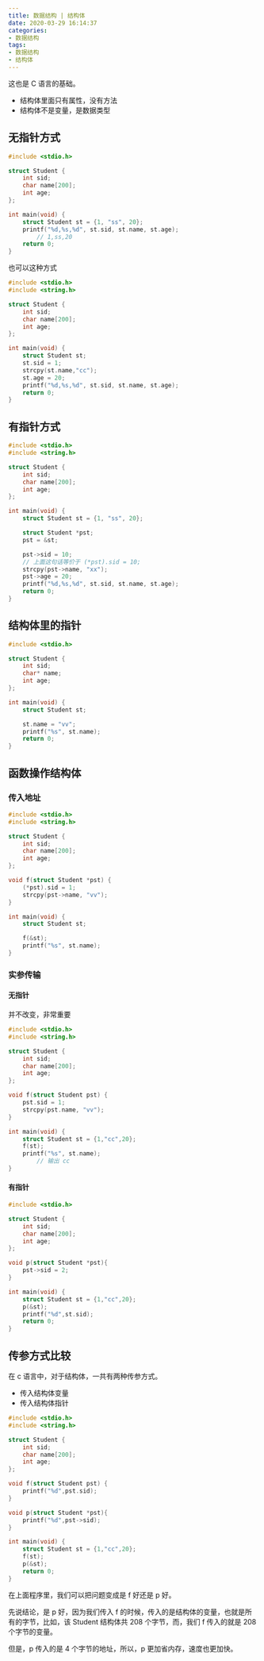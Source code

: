 ```yaml
---
title: 数据结构 | 结构体
date: 2020-03-29 16:14:37
categories:
- 数据结构
tags:
- 数据结构
- 结构体
---
```

这也是 C 语言的基础。

<!-- more -->

- 结构体里面只有属性，没有方法
- 结构体不是变量，是数据类型

## 无指针方式

```c
#include <stdio.h>

struct Student {
    int sid;
    char name[200];
    int age;
};

int main(void) {
    struct Student st = {1, "ss", 20};
    printf("%d,%s,%d", st.sid, st.name, st.age);
    	// 1,ss,20
    return 0;
}
```

也可以这种方式

```c
#include <stdio.h>
#include <string.h>

struct Student {
    int sid;
    char name[200];
    int age;
};

int main(void) {
    struct Student st;
    st.sid = 1;
    strcpy(st.name,"cc");
    st.age = 20;
    printf("%d,%s,%d", st.sid, st.name, st.age);
    return 0;
}
```

## 有指针方式

```c
#include <stdio.h>
#include <string.h>

struct Student {
    int sid;
    char name[200];
    int age;
};

int main(void) {
    struct Student st = {1, "ss", 20};

    struct Student *pst;
    pst = &st;

    pst->sid = 10;
    // 上面这句话等价于 (*pst).sid = 10;
    strcpy(pst->name, "xx");
    pst->age = 20;
    printf("%d,%s,%d", st.sid, st.name, st.age);
    return 0;
}
```

## 结构体里的指针

```c
#include <stdio.h>

struct Student {
    int sid;
    char* name;
    int age;
};

int main(void) {
    struct Student st;

    st.name = "vv";
    printf("%s", st.name);
    return 0;
}
```

## 函数操作结构体

### 传入地址

```c
#include <stdio.h>
#include <string.h>

struct Student {
    int sid;
    char name[200];
    int age;
};

void f(struct Student *pst) {
    (*pst).sid = 1;
    strcpy(pst->name, "vv");
}

int main(void) {
    struct Student st;

    f(&st);
    printf("%s", st.name);
}
```

### 实参传输

#### 无指针

并不改变，非常重要

```c
#include <stdio.h>
#include <string.h>

struct Student {
    int sid;
    char name[200];
    int age;
};

void f(struct Student pst) {
    pst.sid = 1;
    strcpy(pst.name, "vv");
}

int main(void) {
    struct Student st = {1,"cc",20};
    f(st);
    printf("%s", st.name);
    	// 输出 cc
}
```

#### 有指针

```c
#include <stdio.h>

struct Student {
    int sid;
    char name[200];
    int age;
};

void p(struct Student *pst){
    pst->sid = 2;
}

int main(void) {
    struct Student st = {1,"cc",20};
    p(&st);
    printf("%d",st.sid);
    return 0;
}
```

## 传参方式比较

在 c 语言中，对于结构体，一共有两种传参方式。

- 传入结构体变量
- 传入结构体指针

```c
#include <stdio.h>
#include <string.h>

struct Student {
    int sid;
    char name[200];
    int age;
};

void f(struct Student pst) {
    printf("%d",pst.sid);
}

void p(struct Student *pst){
    printf("%d",pst->sid);
}

int main(void) {
    struct Student st = {1,"cc",20};
    f(st);
    p(&st);
    return 0;
}
```

在上面程序里，我们可以把问题变成是 f 好还是 p 好。

先说结论，是 p 好，因为我们传入 f 的时候，传入的是结构体的变量，也就是所有的字节，比如，该 Student 结构体共 208 个字节，而，我们 f 传入的就是 208 个字节的变量。

但是，p 传入的是 4 个字节的地址，所以，p 更加省内存，速度也更加快。